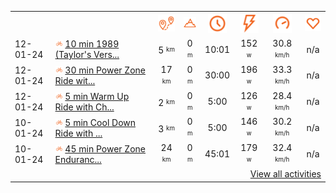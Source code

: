 <table>
    <tr>
        <th></th>
        <th></th>
        <th align="center"><img src="https://raw.githubusercontent.com/robiningelbrecht/strava-activities/master/public/distance.svg" width="30" alt="distance" title="distance"/></th>
        <th align="center"><img src="https://raw.githubusercontent.com/robiningelbrecht/strava-activities/master/public/elevation.svg" width="30" alt="elevation" title="elevation"/></th>
        <th align="center"><img src="https://raw.githubusercontent.com/robiningelbrecht/strava-activities/master/public/time.svg" width="30" alt="time" title="time"/></th>
        <th align="center"><img src="https://raw.githubusercontent.com/robiningelbrecht/strava-activities/master/public/average-watt.svg" width="30" alt="average watts" title="average watts"/></th>
        <th align="center"><img src="https://raw.githubusercontent.com/robiningelbrecht/strava-activities/master/public/average-speed.svg" width="30" alt="average speed" title="average speed"/></th>
        <th align="center"><img src="https://raw.githubusercontent.com/robiningelbrecht/strava-activities/master/public/heart-rate.svg" width="30" alt="average heart rate" title="average heart rate"/></th>
    </tr>
            <tr>
            <td>12-01-24</td>
            <td>
                <img src="https://raw.githubusercontent.com/robiningelbrecht/strava-activities/master/public/activity-ride.svg" width="12" alt="10 min 1989 (Taylor&#039;s Version) Cool Down with Sam Yo" title="10 min 1989 (Taylor&#039;s Version) Cool Down with Sam Yo"/>
<a href="https://www.strava.com/activities/10546205677" title="Kcal: 124 | Gear: None ">10 min 1989 (Taylor&#039;s Vers...</a>
            </td>
            <td align="center">5 <sup><sub>km</sub></sup></td>
            <td align="center">0 <sup><sub>m</sub></sup></td>
            <td align="center">10:01</td>
            <td align="center">152 <sup><sub>w</sub></sup></td>
            <td align="center">30.8 <sup><sub>km/h</sub></sup></td>
            <td align="center">n/a</td>
        </tr>
            <tr>
            <td>12-01-24</td>
            <td>
                <img src="https://raw.githubusercontent.com/robiningelbrecht/strava-activities/master/public/activity-ride.svg" width="12" alt="30 min Power Zone Ride with Ben Alldis" title="30 min Power Zone Ride with Ben Alldis"/>
<a href="https://www.strava.com/activities/10546149675" title="Kcal: 474 | Gear: None ">30 min Power Zone Ride wit...</a>
            </td>
            <td align="center">17 <sup><sub>km</sub></sup></td>
            <td align="center">0 <sup><sub>m</sub></sup></td>
            <td align="center">30:00</td>
            <td align="center">196 <sup><sub>w</sub></sup></td>
            <td align="center">33.3 <sup><sub>km/h</sub></sup></td>
            <td align="center">n/a</td>
        </tr>
            <tr>
            <td>12-01-24</td>
            <td>
                <img src="https://raw.githubusercontent.com/robiningelbrecht/strava-activities/master/public/activity-ride.svg" width="12" alt="5 min Warm Up Ride with Charlotte Weidenbach" title="5 min Warm Up Ride with Charlotte Weidenbach"/>
<a href="https://www.strava.com/activities/10545917586" title="Kcal: 51 | Gear: None ">5 min Warm Up Ride with Ch...</a>
            </td>
            <td align="center">2 <sup><sub>km</sub></sup></td>
            <td align="center">0 <sup><sub>m</sub></sup></td>
            <td align="center">5:00</td>
            <td align="center">126 <sup><sub>w</sub></sup></td>
            <td align="center">28.4 <sup><sub>km/h</sub></sup></td>
            <td align="center">n/a</td>
        </tr>
            <tr>
            <td>10-01-24</td>
            <td>
                <img src="https://raw.githubusercontent.com/robiningelbrecht/strava-activities/master/public/activity-ride.svg" width="12" alt="5 min Cool Down Ride with Ben Alldis" title="5 min Cool Down Ride with Ben Alldis"/>
<a href="https://www.strava.com/activities/10534102458" title="Kcal: 59 | Gear: None ">5 min Cool Down Ride with ...</a>
            </td>
            <td align="center">3 <sup><sub>km</sub></sup></td>
            <td align="center">0 <sup><sub>m</sub></sup></td>
            <td align="center">5:00</td>
            <td align="center">146 <sup><sub>w</sub></sup></td>
            <td align="center">30.2 <sup><sub>km/h</sub></sup></td>
            <td align="center">n/a</td>
        </tr>
            <tr>
            <td>10-01-24</td>
            <td>
                <img src="https://raw.githubusercontent.com/robiningelbrecht/strava-activities/master/public/activity-ride.svg" width="12" alt="45 min Power Zone Endurance EDM Ride with Ben Alldis" title="45 min Power Zone Endurance EDM Ride with Ben Alldis"/>
<a href="https://www.strava.com/activities/10534061725" title="Kcal: 650 | Gear: None ">45 min Power Zone Enduranc...</a>
            </td>
            <td align="center">24 <sup><sub>km</sub></sup></td>
            <td align="center">0 <sup><sub>m</sub></sup></td>
            <td align="center">45:01</td>
            <td align="center">179 <sup><sub>w</sub></sup></td>
            <td align="center">32.4 <sup><sub>km/h</sub></sup></td>
            <td align="center">n/a</td>
        </tr>
                <tr>
            <td colspan="8" align="right"><a href="https://github.com/robiningelbrecht/strava-activities#activities">View all activities</a></td>
        </tr>
    </table>
